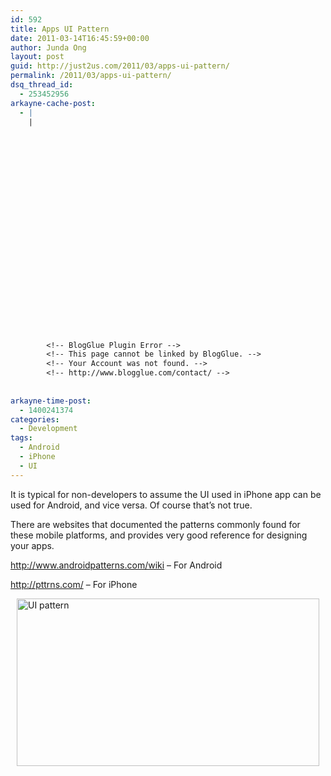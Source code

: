 ```yaml
---
id: 592
title: Apps UI Pattern
date: 2011-03-14T16:45:59+00:00
author: Junda Ong
layout: post
guid: http://just2us.com/2011/03/apps-ui-pattern/
permalink: /2011/03/apps-ui-pattern/
dsq_thread_id:
  - 253452956
arkayne-cache-post:
  - |
    |
        
        
        
        
        
        
        
        
        
        
        
        
        
        
        
        
        
        
        
        
        
        
        
        <!-- BlogGlue Plugin Error -->
        <!-- This page cannot be linked by BlogGlue. -->
        <!-- Your Account was not found. -->
        <!-- http://www.blogglue.com/contact/ -->
        
        
arkayne-time-post:
  - 1400241374
categories:
  - Development
tags:
  - Android
  - iPhone
  - UI
---
```

It is typical for non-developers to assume the UI used in iPhone app can be used for Android, and vice versa. Of course that’s not true.

There are websites that documented the patterns commonly found for these mobile platforms, and provides very good reference for designing your apps.

<a href="http://www.androidpatterns.com/wiki" onclick="__gaTracker('send', 'event', 'outbound-article', 'http://www.androidpatterns.com/wiki', 'http://www.androidpatterns.com/wiki');" title="http://www.androidpatterns.com/wiki">http://www.androidpatterns.com/wiki</a> – For Android

<a href="http://pttrns.com/" onclick="__gaTracker('send', 'event', 'outbound-article', 'http://pttrns.com/', 'http://pttrns.com/');" title="http://pttrns.com/">http://pttrns.com/</a> – For iPhone

<a href="http://blog.just2us.com/wp-content/uploads/2011/03/UI-pattern.jpg" onclick="__gaTracker('send', 'event', 'outbound-article', 'http://blog.just2us.com/wp-content/uploads/2011/03/UI-pattern.jpg', '');"><img style="background-image: none; border-bottom: 0px; border-left: 0px; padding-left: 0px; padding-right: 0px; display: block; float: none; margin-left: auto; border-top: 0px; margin-right: auto; border-right: 0px; padding-top: 0px" title="UI pattern" border="0" alt="UI pattern" src="http://blog.just2us.com/wp-content/uploads/2011/03/UI-pattern_thumb.jpg" width="484" height="268" /></a>

<div style="font-size:0px;height:0px;line-height:0px;margin:0;padding:0;clear:both">
</div>